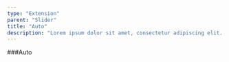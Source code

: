 ```yaml
---
type: "Extension"
parent: "Slider"
title: "Auto"
description: "Lorem ipsum dolor sit amet, consectetur adipiscing elit. Nunc tempus laoreet leo sit amet iaculis."
---
```


###Auto

<demo>
  <demovanilla src="inline/core/slider/auto">
  </demovanilla>
</demo>
